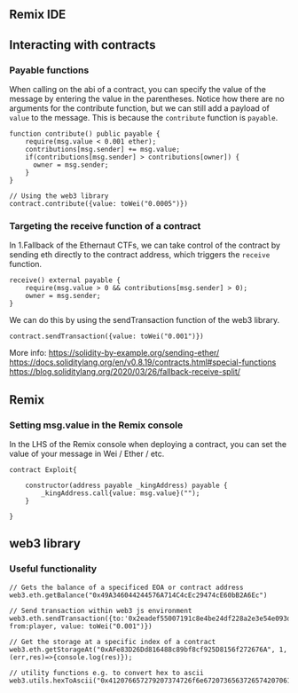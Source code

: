 ## Remix IDE

## Interacting with contracts

### Payable functions
When calling on the abi of a contract, you can specify the value of the message by entering the value in the parentheses.
Notice how there are no arguments for the contribute function, but we can still add a payload of `value` to the message. This is because the `contribute` function is `payable`.

```
function contribute() public payable {
    require(msg.value < 0.001 ether);
    contributions[msg.sender] += msg.value;
    if(contributions[msg.sender] > contributions[owner]) {
      owner = msg.sender;
    }
}

// Using the web3 library
contract.contribute({value: toWei("0.0005")})
```

### Targeting the receive function of a contract

In 1.Fallback of the Ethernaut CTFs, we can take control of the contract by sending eth directly to the contract address, which triggers the `receive` function.

```
receive() external payable {
    require(msg.value > 0 && contributions[msg.sender] > 0);
    owner = msg.sender;
}
```

We can do this by using the sendTransaction function of the web3 library.

```
contract.sendTransaction({value: toWei("0.001")})
```

More info:
https://solidity-by-example.org/sending-ether/
https://docs.soliditylang.org/en/v0.8.19/contracts.html#special-functions
https://blog.soliditylang.org/2020/03/26/fallback-receive-split/

## Remix

### Setting msg.value in the Remix console

In the LHS of the Remix console when deploying a contract, you can set the value of your message in Wei / Ether / etc.

```
contract Exploit{

    constructor(address payable _kingAddress) payable {
        _kingAddress.call{value: msg.value}("");
    }

}
```

## web3 library
### Useful functionality

```
// Gets the balance of a specificed EOA or contract address
web3.eth.getBalance("0x49A346044244576A714C4cEc29474cE60bB2A6Ec")
```

```
// Send transaction within web3 js environment
web3.eth.sendTransaction({to:'0x2eadef55007191c8e4be24df228a2e3e54e093d7', from:player, value: toWei("0.001")})
```

```
// Get the storage at a specific index of a contract
web3.eth.getStorageAt("0xAFe83D26Dd816488c89bf8cf925D8156f272676A", 1, (err,res)=>{console.log(res)});
```

```
// utility functions e.g. to convert hex to ascii
web3.utils.hexToAscii("0x412076657279207374726f6e67207365637265742070617373776f7264203a29")
```